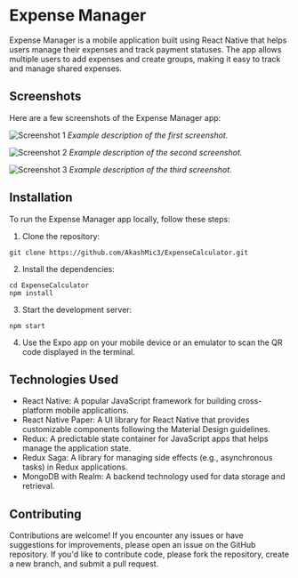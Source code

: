# Expense Manager

Expense Manager is a mobile application built using React Native that helps users manage their expenses and track payment statuses. The app allows multiple users to add expenses and create groups, making it easy to track and manage shared expenses.

## Screenshots

Here are a few screenshots of the Expense Manager app:

![Screenshot 1](screenshots/screenshot1.png)
_Example description of the first screenshot._

![Screenshot 2](screenshots/screenshot2.png)
_Example description of the second screenshot._

![Screenshot 3](screenshots/screenshot3.png)
_Example description of the third screenshot._

## Installation

To run the Expense Manager app locally, follow these steps:

1. Clone the repository:

```
git clone https://github.com/AkashMic3/ExpenseCalculator.git
```

2. Install the dependencies:

```
cd ExpenseCalculator
npm install
```

3. Start the development server:

```
npm start
```

4. Use the Expo app on your mobile device or an emulator to scan the QR code displayed in the terminal.

## Technologies Used

- React Native: A popular JavaScript framework for building cross-platform mobile applications.
- React Native Paper: A UI library for React Native that provides customizable components following the Material Design guidelines.
- Redux: A predictable state container for JavaScript apps that helps manage the application state.
- Redux Saga: A library for managing side effects (e.g., asynchronous tasks) in Redux applications.
- MongoDB with Realm: A backend technology used for data storage and retrieval.

## Contributing

Contributions are welcome! If you encounter any issues or have suggestions for improvements, please open an issue on the GitHub repository. If you'd like to contribute code, please fork the repository, create a new branch, and submit a pull request.
